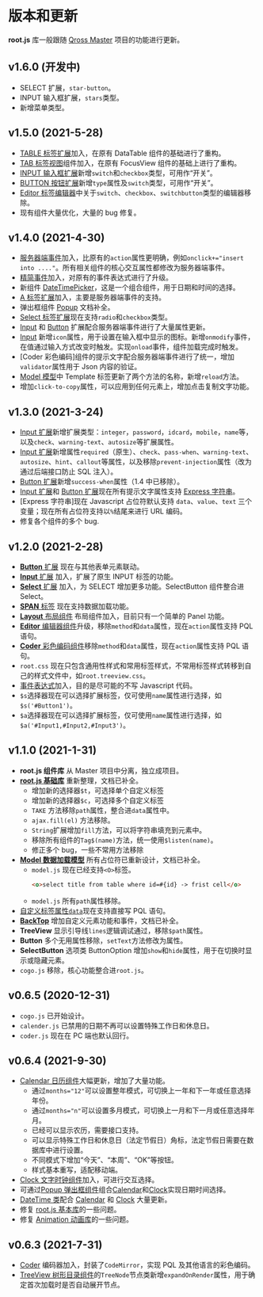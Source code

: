 # 版本和更新

**root.js** 库一般跟随 [Qross Master](/master/overview.md) 项目的功能进行更新。

## v1.6.0 (开发中)

* SELECT 扩展，`star-button`。
* INPUT 输入框扩展，`stars`类型。
* 新增菜单类型。

## v1.5.0 (2021-5-28)

* [TABLE 标签扩展](/root.js/table.md)加入，在原有 DataTable 组件的基础进行了重构。
* [TAB 标签视图](/root.js/tab.md)组件加入，在原有 FocusView 组件的基础上进行了重构。
* [INPUT 输入框扩展](/root.js/input.md)新增`switch`和`checkbox`类型，可用作“开关”。
* [BUTTON 按钮扩展](/root.js/button.md)新增`type`属性及`switch`类型，可用作“开关”。
* [Editor 标签编辑器](/root.js/editor.md)中关于`switch`、`checkbox`、`switchbutton`类型的编辑器移除。
* 现有组件大量优化，大量的 bug 修复。

## v1.4.0 (2021-4-30)

* [服务器端事件](/root.js/server.md)加入，比原有的`action`属性更明确，例如`onclick+="insert into ...."`。所有相关组件的核心交互属性都修改为服务器端事件。
* [精简事件](/root.js/event.md)加入，对原有的事件表达式进行了升级。
* 新组件 [DateTimePicker](/root.js/datetimepicker.md)，这是一个组合组件，用于日期和时间的选择。
* [A 标签扩展](/root.js/anchor.md)加入，主要是服务器端事件的支持。
* 弹出框组件 [Popup](/root.js/popup.md) 文档补全。
* [Select 标签扩展](/root.js/select.md)现在支持`radio`和`checkbox`类型。
* [Input](/root.js/input.md) 和 [Button](/root.js/button.md) 扩展配合服务器端事件进行了大量属性更新。
* [Input](/root.js/input.md) 新增`icon`属性，用于设置在输入框中显示的图标。新增`onmodify`事件，在值通过输入方式改变时触发。实现`onload`事件，组件加载完成时触发。
* [Coder 彩色编码]组件的提示文字配合服务器端事件进行了统一，增加`validator`属性用于 Json 内容的验证。
* [Model 模型](/root/js/model.md)中 Template 标签更新了两个方法的名称，新增`reload`方法。
* 增加`click-to-copy`属性，可以应用到任何元素上，增加点击复制文字功能。

## v1.3.0 (2021-3-24)

* [Input 扩展](/root.js/input.md)新增扩展类型：`integer`，`password`，`idcard`，`mobile`，`name`等，以及`check`、`warning-text`、`autosize`等扩展属性。
* [Input 扩展](/root.js/input.md)新增属性`required`（原生）、`check`、`pass-when`、`warning-text`、`autosize`、`hint`、`callout`等属性，以及移除`prevent-injection`属性（改为通过后端接口防止 SQL 注入）。
* [Button 扩展](/root.js/button.md)新增`success-when`属性（1.4 中已移除）。
* [Input 扩展](/root.js/input.md)和 [Button 扩展](/root.js/button.md)现在所有提示文字属性支持 [Express 字符串](/root.js/express.md)。
* [Express 字符串]现在 Javascript 占位符默认支持 `data`、`value`、`text` 三个变量；现在所有占位符支持以`%`结尾来进行 URL 编码。
* 修复各个组件的多个 bug.

## v1.2.0 (2021-2-28)

* [**Button** 扩展](/root.js/button.md) 现在与其他表单元素联动。
* [**Input** 扩展](/root.js/input.md) 加入，扩展了原生 INPUT 标签的功能。
* [**Select** 扩展](/root.js/select.md) 加入，为 SELECT 增加更多功能。SelectButton 组件整合进 Select。
* [**SPAN** 标签](/root.js/model.md) 现在支持数据加载功能。
* [**Layout** 布局组件](/root.js/layout.md) 布局组件加入，目前只有一个简单的 Panel 功能。
* [**Editor** 编辑器组件](/root.js/editor.md)升级，移除`method`和`data`属性，现在`action`属性支持 PQL 语句。
* [**Coder** 彩色编码组件](/root.js/coder.md)移除`method`和`data`属性，现在`action`属性支持 PQL 语句。
* `root.css` 现在只包含通用性样式和常用标签样式，不常用标签样式转移到自己的样式文件中，如`root.treeview.css`。
* [事件表达式](/root.js/event.md)加入，目的是尽可能的不写 Javascript 代码。
* `$s`选择器现在可以选择扩展标签，仅可使用`name`属性进行选择，如`$s('#Button1')`。
* `$a`选择器现在可以选择扩展标签，仅可使用`name`属性进行选择，如`$a('#Input1,#Input2,#Input3')`。

## v1.1.0 (2021-1-31)

* **root.js 组件库** 从 Master 项目中分离，独立成项目。
* [**root.js 基础库**](/root.js/root.md) 重新整理，文档已补全。
    + 增加新的选择器`$t`，可选择单个自定义标签
    + 增加新的选择器`$c`，可选择多个自定义标签
    + `TAKE` 方法移除`path`属性，整合进`data`属性中。
    + `ajax.fill(el)` 方法移除。
    + `String`扩展增加`fill`方法，可以将字符串填充到元素中。
    + 移除所有组件的`Tag$(name)`方法，统一使用`$listen(name)`。
    + 修正多个 bug，一些不常用方法移除
* [**Model 数据加载模型**](/root.js/model.md) 所有占位符已重新设计，文档已补全。
    + `model.js` 现在已经支持`<O>`标签。
        ```html
        <o>select title from table where id=#{id} -> frist cell</o>
        ```
    * `model.js` 所有`path`属性移除。
* [自定义标签属性`data`](/root.js/data.md)现在支持直接写 PQL 语句。
* [**BackTop**](/root.js/backtop.md) 增加自定义元素功能和事件，文档已补全。
* **TreeView** 显示引导线`lines`逻辑调试通过，移除`$path`属性。
* **Button** 多个无用属性移除，`setText`方法修改为属性。
* **SelectButton** 选项类 ButtonOption 增加`show`和`hide`属性，用于在切换时显示或隐藏元素。
* `cogo.js` 移除，核心功能整合进`root.js`。

## v0.6.5 (2020-12-31)

* `cogo.js` 已开始设计。
* `calender.js` 已禁用的日期不再可以设置特殊工作日和休息日。
* `coder.js` 现在在 PC 端也默认回行。

## v0.6.4 (2021-9-30)

* [Calendar 日历组件](/root.js/calendar.md)大幅更新，增加了大量功能。
    * 通过`months="12"`可以设置整年模式，可切换上一年和下一年或任意选择年份。
    * 通过`months="n"`可以设置多月模式，可切换上一月和下一月或任意选择年月。
    * 已经可以显示农历，需要接口支持。
    * 可以显示特殊工作日和休息日（法定节假日）角标，法定节假日需要在数据库中进行设置。
    * 不同模式下增加“今天”、“本周”、“OK”等按钮。
    * 样式基本重写，适配移动端。
* [Clock 文字时钟组件](/root.js/clock.md)加入，可进行交互选择。
* 可通过[Popup 弹出框组件](/root.js/popup.md)组合[Calendar](/root.js/calendar.md)和[Clock](/root.js/clock.md)实现日期时间选择。
* [DateTime 类](/root.js/datetime.md)配合 [Calendar](/root.js/calendar.md) 和 [Clock](/root.js/clock.md) 大量更新。
* 修复 [root.js 基本库](/root.js/root.md)的一些问题。
* 修复 [Animation 动画库](/root.js/animation.md)的一些问题。

## v0.6.3 (2021-7-31)

* [Coder](/root.js/coder.md) 编码器加入，封装了`CodeMirror`，实现 PQL 及其他语言的彩色编码。
* [TreeView 树形目录组件](/root.js/treeview.md)的`TreeNode`节点类新增`expandOnRender`属性，用于确定首次加载时是否自动展开节点。